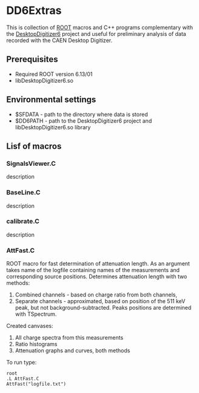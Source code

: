 # DD6Extras

This is collection of [ROOT](https://root.cern/) macros and C++ programs complementary with the [DesktopDigitizer6](https://github.com/kasia-rusiecka/DesktopDigitizer6) project and useful for preliminary analysis of data recorded with the CAEN Desktop Digitizer.

## Prerequisites 
* Required ROOT version 6.13/01
* libDesktopDigitizer6.so

## Environmental settings
* $SFDATA - path to the directory where data is stored
* $DD6PATH - path to the DesktopDigitizer6 project and libDesktopDigitizer6.so library

## Lisf of macros

### SignalsViewer.C
description

### BaseLine.C
description

### calibrate.C
description

### AttFast.C

ROOT macro for fast determination of attenuation length. As an argument takes name of the logfile containing names of the measurements and corresponding source positions. Determines attenuation length with two methods:
1. Combined channels - based on charge ratio from both channels,
2. Separate channels - approximated, based on position of the 511 keV peak, but not  background-subtracted. Peaks positions are determined with TSpectrum.

Created canvases:
1. All charge spectra from this measurements
2. Ratio histograms
3. Attenuation graphs and curves, both methods

To run type:
```
root
.L AttFast.C
AttFast("logfile.txt")
```

